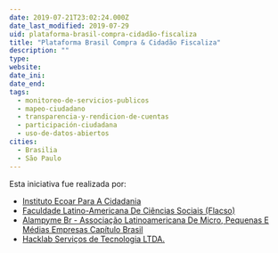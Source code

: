 ```yaml
---
date: 2019-07-21T23:02:24.000Z
date_last_modified: 2019-07-29
uid: plataforma-brasil-compra-cidadão-fiscaliza
title: "Plataforma Brasil Compra & Cidadão Fiscaliza"
description: ""
type: 
website: 
date_ini: 
date_end: 
tags:
  - monitoreo-de-servicios-publicos
  - mapeo-ciudadano
  - transparencia-y-rendicion-de-cuentas
  - participación-ciudadana
  - uso-de-datos-abiertos
cities: 
  - Brasilia
  - São Paulo
---
```


Esta iniciativa fue realizada por:

- [Instituto Ecoar Para A Cidadania](/i/instituto-ecoar-para-a-cidadania.html)
- [Faculdade Latino-Americana De Ciências Sociais (Flacso)](/i/faculdade-latino-americana-de-ciencias-sociais-flacso.html)
- [Alampyme Br - Associação Latinoamericana De Micro, Pequenas E Médias Empresas Capítulo Brasil](/i/alampyme-br-associacão-latinoamericana-de-micro-pequenas-e-medias-empresas-capitulo-brasil.html)
- [Hacklab Serviços de Tecnologia LTDA.](/i/hacklab-servicos-de-tecnologia-ltda.html)
